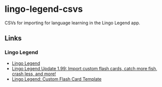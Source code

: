 # lingo-legend-csvs

CSVs for importing for language learning in the Lingo Legend app.

## Links

### Lingo Legend

- [Lingo Legend](https://www.lingolegend.com)
- [Lingo Legend Update 1.99: Import custom flash cards, catch more fish, crash less, and more!](https://www.reddit.com/r/LingoLegend/comments/1lzp635/lingo_legend_update_199_import_custom_flash_cards/)
- [Lingo Legend: Custom Flash Card Template](http://www.lingolegend.com/custom-cards)
